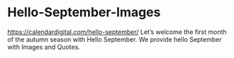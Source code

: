 # Hello-September-Images
https://calendardigital.com/hello-september/ Let’s welcome the first month of the autumn season with Hello September. We provide hello September with Images and Quotes.
